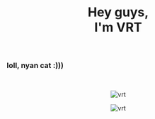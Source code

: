 <h1 align="center"> Hey guys,<br> I'm VRT</h1> 

<br>

### loll, nyan cat :)))
<br>


<p align="center"> <img src="https://github-readme-stats.vercel.app/api?username=1337vrt&show_icons=true&theme=synthwave" alt="vrt" /> </p>

<p align="center"> <img src="https://github-readme-stats.vercel.app/api/top-langs/?username=1337vrt&show_icons=true&layout=compact&theme=synthwave"" alt="vrt" /> </p>

<br>
</div>

